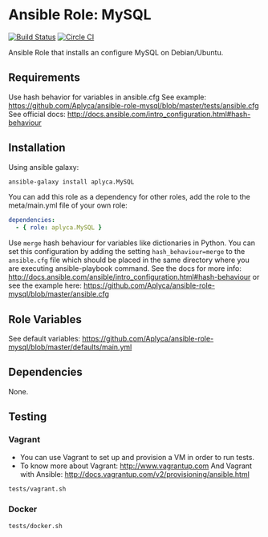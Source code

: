 # Ansible Role: MySQL

[![Build Status](https://travis-ci.org/Aplyca/ansible-role-mysql.svg?branch=master)](https://travis-ci.org/Aplyca/ansible-role-mysql)
[![Circle CI](https://circleci.com/gh/Aplyca/ansible-role-mysql.svg?style=svg)](https://circleci.com/gh/Aplyca/ansible-role-mysql)

Ansible Role that installs an configure MySQL on Debian/Ubuntu.

## Requirements

Use hash behavior for variables in ansible.cfg
See example: https://github.com/Aplyca/ansible-role-mysql/blob/master/tests/ansible.cfg
See official docs: http://docs.ansible.com/intro_configuration.html#hash-behaviour

## Installation

Using ansible galaxy:
```bash
ansible-galaxy install aplyca.MySQL
```
You can add this role as a dependency for other roles, add the role to the meta/main.yml file of your own role:
```yaml
dependencies:
  - { role: aplyca.MySQL }
```

Use `merge` hash behaviour for variables like dictionaries in Python. You can set this configuration by adding the setting `hash_behaviour=merge` to the `ansible.cfg` file which should be placed in the same directory where you are executing ansible-playbook command. See the docs for more info: http://docs.ansible.com/ansible/intro_configuration.html#hash-behaviour or see the example here: https://github.com/Aplyca/ansible-role-mysql/blob/master/ansible.cfg

## Role Variables

See default variables: https://github.com/Aplyca/ansible-role-mysql/blob/master/defaults/main.yml

## Dependencies

None.

## Testing

### Vagrant
* You can use Vagrant to set up and provision a VM in order to run tests.
* To know more about Vagrant: http://www.vagrantup.com
  And Vagrant with Ansible: http://docs.vagrantup.com/v2/provisioning/ansible.html

```bash
tests/vagrant.sh
```
### Docker

```bash
tests/docker.sh
```
